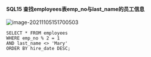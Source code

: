 #### **SQL15** 查找employees表emp_no与last_name的员工信息

![image-20211105151700503](C:\Users\Adnim\AppData\Roaming\Typora\typora-user-images\image-20211105151700503.png)

```
SELECT * FROM employees
WHERE emp_no % 2 = 1
AND last_name <> 'Mary'
ORDER BY hire_date DESC;
```

